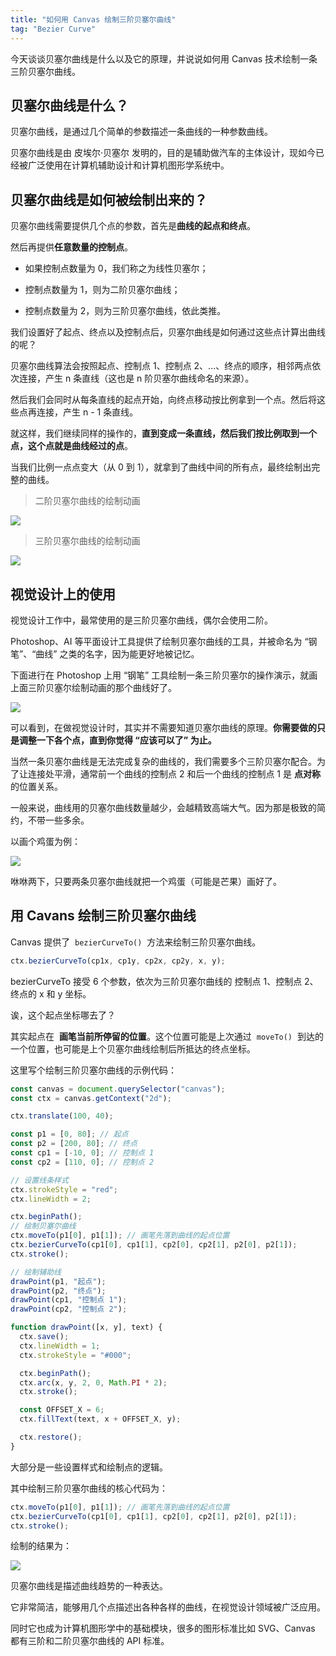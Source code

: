 ```yaml
---
title: "如何用 Canvas 绘制三阶贝塞尔曲线"
tag: "Bezier Curve"
---
```


今天谈谈贝塞尔曲线是什么以及它的原理，并说说如何用 Canvas 技术绘制一条三阶贝塞尔曲线。

## 贝塞尔曲线是什么？

贝塞尔曲线，是通过几个简单的参数描述一条曲线的一种参数曲线。

贝塞尔曲线是由 皮埃尔·贝塞尔 发明的，目的是辅助做汽车的主体设计，现如今已经被广泛使用在计算机辅助设计和计算机图形学系统中。

## 贝塞尔曲线是如何被绘制出来的？

贝塞尔曲线需要提供几个点的参数，首先是**曲线的起点和终点**。

然后再提供**任意数量的控制点**。

- 如果控制点数量为 0，我们称之为线性贝塞尔；

- 控制点数量为 1，则为二阶贝塞尔曲线；

- 控制点数量为 2，则为三阶贝塞尔曲线，依此类推。

我们设置好了起点、终点以及控制点后，贝塞尔曲线是如何通过这些点计算出曲线的呢？

贝塞尔曲线算法会按照起点、控制点 1、控制点 2、...、终点的顺序，相邻两点依次连接，产生 n 条直线（这也是 n 阶贝塞尔曲线命名的来源）。

然后我们会同时从每条直线的起点开始，向终点移动按比例拿到一个点。然后将这些点再连接，产生 n - 1 条直线。

就这样，我们继续同样的操作的，**直到变成一条直线，然后我们按比例取到一个点，这个点就是曲线经过的点**。

当我们比例一点点变大（从 0 到 1），就拿到了曲线中间的所有点，最终绘制出完整的曲线。

> 二阶贝塞尔曲线的绘制动画

<img src="../imgs/79/01.gif" />

> 三阶贝塞尔曲线的绘制动画

<img src="../imgs/79/02.gif" />

## 视觉设计上的使用

视觉设计工作中，最常使用的是三阶贝塞尔曲线，偶尔会使用二阶。

Photoshop、AI 等平面设计工具提供了绘制贝塞尔曲线的工具，并被命名为 “钢笔”、“曲线” 之类的名字，因为能更好地被记忆。

下面进行在 Photoshop 上用 “钢笔” 工具绘制一条三阶贝塞尔的操作演示，就画上面三阶贝塞尔绘制动画的那个曲线好了。

<img src="../imgs/79/03.gif" />

可以看到，在做视觉设计时，其实并不需要知道贝塞尔曲线的原理。**你需要做的只是调整一下各个点，直到你觉得 “应该可以了” 为止。**

当然一条贝塞尔曲线是无法完成复杂的曲线的，我们需要多个三阶贝塞尔配合。为了让连接处平滑，通常前一个曲线的控制点 2 和后一个曲线的控制点 1 是 **点对称** 的位置关系。

一般来说，曲线用的贝塞尔曲线数量越少，会越精致高端大气。因为那是极致的简约，不带一些多余。

以画个鸡蛋为例：

<img src="../imgs/79/04.gif" />

咻咻两下，只要两条贝塞尔曲线就把一个鸡蛋（可能是芒果）画好了。

## 用 Cavans 绘制三阶贝塞尔曲线

Canvas 提供了  `bezierCurveTo()`  方法来绘制三阶贝塞尔曲线。

```js
ctx.bezierCurveTo(cp1x, cp1y, cp2x, cp2y, x, y);
```

bezierCurveTo 接受 6 个参数，依次为三阶贝塞尔曲线的 控制点 1、控制点 2、终点的 x 和 y 坐标。

诶，这个起点坐标哪去了？

其实起点在  **画笔当前所停留的位置**。这个位置可能是上次通过  `moveTo()`  到达的一个位置，也可能是上个贝塞尔曲线绘制后所抵达的终点坐标。

这里写个绘制三阶贝塞尔曲线的示例代码：

```js
const canvas = document.querySelector("canvas");
const ctx = canvas.getContext("2d");

ctx.translate(100, 40);

const p1 = [0, 80]; // 起点
const p2 = [200, 80]; // 终点
const cp1 = [-10, 0]; // 控制点 1
const cp2 = [110, 0]; // 控制点 2

// 设置线条样式
ctx.strokeStyle = "red";
ctx.lineWidth = 2;

ctx.beginPath();
// 绘制贝塞尔曲线
ctx.moveTo(p1[0], p1[1]); // 画笔先落到曲线的起点位置
ctx.bezierCurveTo(cp1[0], cp1[1], cp2[0], cp2[1], p2[0], p2[1]);
ctx.stroke();

// 绘制辅助线
drawPoint(p1, "起点");
drawPoint(p2, "终点");
drawPoint(cp1, "控制点 1");
drawPoint(cp2, "控制点 2");

function drawPoint([x, y], text) {
  ctx.save();
  ctx.lineWidth = 1;
  ctx.strokeStyle = "#000";

  ctx.beginPath();
  ctx.arc(x, y, 2, 0, Math.PI * 2);
  ctx.stroke();

  const OFFSET_X = 6;
  ctx.fillText(text, x + OFFSET_X, y);

  ctx.restore();
}
```

大部分是一些设置样式和绘制点的逻辑。

其中绘制三阶贝塞尔曲线的核心代码为：

```js
ctx.moveTo(p1[0], p1[1]); // 画笔先落到曲线的起点位置
ctx.bezierCurveTo(cp1[0], cp1[1], cp2[0], cp2[1], p2[0], p2[1]);
ctx.stroke();
```

绘制的结果为：

<img src="../imgs/79/01.webp" />

贝塞尔曲线是描述曲线趋势的一种表达。

它非常简洁，能够用几个点描述出各种各样的曲线，在视觉设计领域被广泛应用。

同时它也成为计算机图形学中的基础模块，很多的图形标准比如 SVG、Canvas 都有三阶和二阶贝塞尔曲线的 API 标准。
